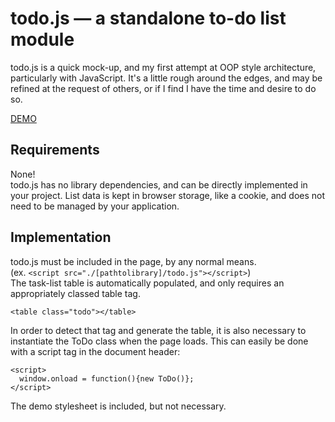 todo.js — a standalone to-do list module
=======
todo.js is a quick mock-up, and my first attempt at OOP style architecture, particularly with JavaScript.
It's a little rough around the edges, and may be refined at the request of others, or if I find I have the time and desire to do so.


[DEMO](http://j-srv.net/todo.html)

Requirements
-------
None!<br />
todo.js has no library dependencies, and can be directly implemented in your project.
List data is kept in browser storage, like a cookie, and does not need to be managed by your application.

Implementation
-------
todo.js must be included in the page, by any normal means.<br />
(ex. ```<script src="./[pathtolibrary]/todo.js"></script>```)<br />
The task-list table is automatically populated, and only requires an appropriately classed table tag.

```<table class="todo"></table>```

In order to detect that tag and generate the table, it is also necessary to instantiate the ToDo class when the page loads.
This can easily be done with a script tag in the document header:
```
<script>
  window.onload = function(){new ToDo()};
</script>
```

The demo stylesheet is included, but not necessary.
